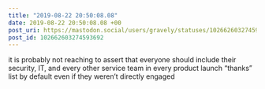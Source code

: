 ```yaml
---
title: "2019-08-22 20:50:08.08"
date: 2019-08-22 20:50:08.08 +00
post_uri: https://mastodon.social/users/gravely/statuses/102662603274593692
post_id: 102662603274593692
---
```

it is probably not reaching to assert that everyone should include their security, IT, and every other service team in every product launch “thanks” list by default even if they weren’t directly engaged


